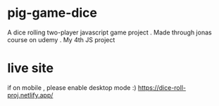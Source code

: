 # pig-game-dice
A dice rolling two-player javascript game project . Made through jonas course on udemy . My 4th JS project

# live site 
if on mobile , please enable desktop mode :)
https://dice-roll-proj.netlify.app/
